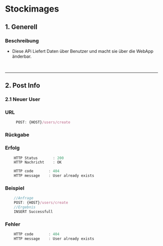 # Stockimages

## 1. Generell

### Beschreibung

- Diese APi Liefert Daten über Benutzer und macht sie über die WebApp änderbar. 

&nbsp;

----
## 2. Post Info
### 2.1 Neuer User
### URL
```javaScript
     POST: {HOST}/users/create
```
### Rückgabe
### Erfolg

```javascript
    HTTP Status       : 200
    HTTP Nachricht    : OK
```
```javascript
    HTTP code       : 404
    HTTP message    : User already exists
```
### Beispiel
```javascript
    //Anfrage
    POST: {HOST}/users/create
    //Ergebnis
    INSERT Successfull
```
### Fehler
```javascript
    HTTP code       : 404
    HTTP message    : User already exists
```